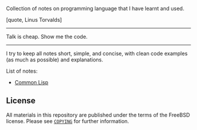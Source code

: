 Collection of notes on programming language that I have learnt and used.

[quote, Linus Torvalds]
____
Talk is cheap. Show me the code.
____

I try to keep all notes short, simple, and concise, with clean code examples
(as much as possible) and explanations.

List of notes:

* [Common Lisp](./Common-Lisp.adoc)

## License ##

All materials in this repository are published under the terms of the FreeBSD
license.  Please see [`COPYING`](./COPYING) for further information.
